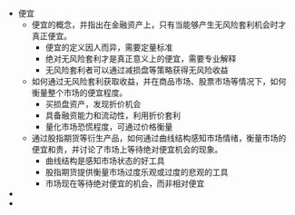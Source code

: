 - 便宜
	- 便宜的概念，并指出在金融资产上，只有当能够产生无风险套利机会时才真正便宜。
		- 便宜的定义因人而异，需要定量标准
		- 绝对无风险套利才是真正意义上的便宜，需要专业解释
		- 无风险套利者可以通过减损盘等策略获得无风险收益
	- 如何通过无风险套利获取收益，并在商品市场、股票市场等情况下，如何衡量整个市场的便宜程度。
		- 买损盘资产，发现折价机会
		- 具备融资能力和流动性，利用折价套利
		- 量化市场恐慌程度，可通过价格衡量
	- 通过股指期货等衍生产品，如何通过曲线结构感知市场情绪，衡量市场的便宜和贵，并讨论了市场上等待绝对便宜机会的现象。
		- 曲线结构是感知市场状态的好工具
		- 股指期货提供衡量市场过度乐观或过度的悲观的工具
		- 市场现在等待绝对便宜的机会，而非相对便宜
-
-
